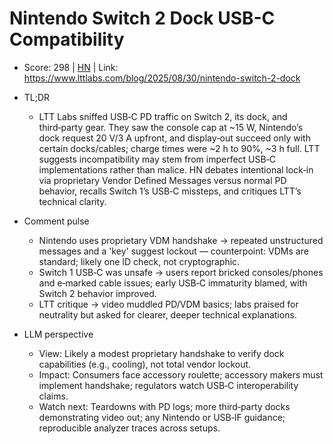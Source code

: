 # Nintendo Switch 2 Dock USB-C Compatibility

- Score: 298 | [HN](https://news.ycombinator.com/item?id=45087971) | Link: https://www.lttlabs.com/blog/2025/08/30/nintendo-switch-2-dock

- TL;DR
  - LTT Labs sniffed USB‑C PD traffic on Switch 2, its dock, and third‑party gear. They saw the console cap at ~15 W, Nintendo’s dock request 20 V/3 A upfront, and display‑out succeed only with certain docks/cables; charge times were ~2 h to 90%, ~3 h full. LTT suggests incompatibility may stem from imperfect USB‑C implementations rather than malice. HN debates intentional lock‑in via proprietary Vendor Defined Messages versus normal PD behavior, recalls Switch 1’s USB‑C missteps, and critiques LTT’s technical clarity.

- Comment pulse
  - Nintendo uses proprietary VDM handshake → repeated unstructured messages and a 'key' suggest lockout — counterpoint: VDMs are standard; likely one ID check, not cryptographic.
  - Switch 1 USB‑C was unsafe → users report bricked consoles/phones and e‑marked cable issues; early USB‑C immaturity blamed, with Switch 2 behavior improved.
  - LTT critique → video muddled PD/VDM basics; labs praised for neutrality but asked for clearer, deeper technical explanations.

- LLM perspective
  - View: Likely a modest proprietary handshake to verify dock capabilities (e.g., cooling), not total vendor lockout.
  - Impact: Consumers face accessory roulette; accessory makers must implement handshake; regulators watch USB‑C interoperability claims.
  - Watch next: Teardowns with PD logs; more third‑party docks demonstrating video out; any Nintendo or USB‑IF guidance; reproducible analyzer traces across setups.
